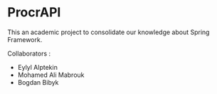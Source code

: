 # ProcrAPI
This an academic project to consolidate our knowledge about Spring Framework.

Collaborators :
- Eylyl Alptekin
- Mohamed Ali Mabrouk
- Bogdan Bibyk
